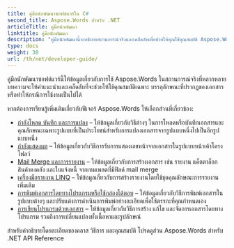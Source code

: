 ```yaml
---
title: คู่มือนักพัฒนาซอฟต์แวร์ใน C#
second_title: Aspose.Words สำหรับ .NET
articleTitle: คู่มือนักพัฒนา
linktitle: คู่มือนักพัฒนา
description: "คู่มือนักพัฒนานี้จะอธิบายสถานการณ์จริงและเคล็ดลับเพื่อช่วยให้คุณใช้คุณสมบัติ Aspose.Words สำหรับ .NET ที่เฉพาะเจาะจง บรรลุลักษณะที่ปรากฏของเอกสาร หรือทำให้กรณีการใช้งานเป็นไปได้"
type: docs
weight: 30
url: /th/net/developer-guide/
---
```


คู่มือนักพัฒนาซอฟต์แวร์นี้ให้ข้อมูลเกี่ยวกับการใช้ Aspose.Words ในสถานการณ์จริงที่หลากหลาย บทความจะให้คำแนะนำและเคล็ดลับที่จะช่วยให้ใช้คุณสมบัติเฉพาะ บรรลุลักษณะที่ปรากฏของเอกสาร หรือทำให้กรณีการใช้งานเป็นไปได้

หากต้องการเรียนรู้เพิ่มเติมเกี่ยวกับฟีเจอร์ Aspose.Words ให้เลือกส่วนที่เกี่ยวข้อง:

- [กำลังโหลด บันทึก และการแปลง](/words/th/net/loading-saving-and-converting/) – ให้ข้อมูลเกี่ยวกับวิธีต่างๆ ในการโหลดหรือบันทึกเอกสารและคุณลักษณะเฉพาะรูปแบบที่เป็นประโยชน์สำหรับการแปลงเอกสารจากรูปแบบหนึ่งไปเป็นอีกรูปแบบหนึ่ง
- [กำลังแสดงผล](/words/th/net/rendering/) – ให้ข้อมูลเกี่ยวกับวิธีการรับการแสดงเลขหน้าจากเอกสารในรูปแบบหน้าเค้าโครงโฟลว์
- [Mail Merge และการรายงาน](/words/net/mail-merge-and-reporting/) – ให้ข้อมูลเกี่ยวกับการสร้างเอกสาร เช่น รายงาน แค็ตตาล็อก สินค้าคงคลัง และใบแจ้งหนี้ จากเทมเพลตที่มีฟิลด์ mail merge
- [เครื่องมือรายงาน LINQ](/words/net/linq-reporting-engine/) – ให้ข้อมูลเกี่ยวกับการสร้างรายงานโดยใช้ชุดคุณลักษณะการรายงานเพิ่มเติม
- [การพิมพ์เอกสารโดยทางโปรแกรมหรือใช้กล่องโต้ตอบ](/words/th/net/print-a-document-programmatically-or-using-dialogs/) – ให้ข้อมูลเกี่ยวกับวิธีการพิมพ์เอกสารในรูปแบบต่างๆ และปรับแต่งการดำเนินการพิมพ์อย่างละเอียดเพื่อใช้ตรรกะที่คุณกำหนดเอง
- [การเขียนโปรแกรมด้วยเอกสาร](/words/th/net/programming-with-documents/) – ให้ข้อมูลเกี่ยวกับวิธีการสร้าง แก้ไข และจัดการเอกสารโดยทางโปรแกรม รวมถึงการเปลี่ยนแปลงทั้งเนื้อหาและรูปลักษณ์

สำหรับคำอธิบายโดยละเอียดของคลาส วิธีการ และคุณสมบัติ โปรดดูส่วน Aspose.Words สำหรับ .NET API Reference
